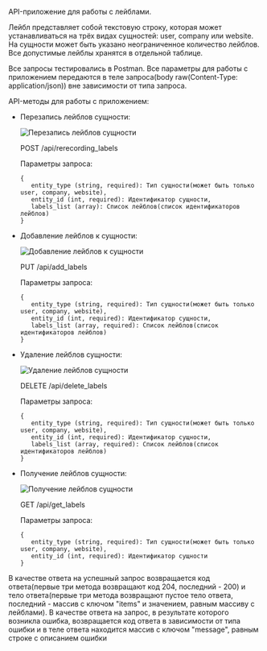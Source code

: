 API-приложение для работы с лейблами.

Лейбл представляет собой текстовую строку, которая может устанавливаться на трёх видах сущностей: 
user, company или website. На сущности может быть указано неограниченное количество лейблов. Все допустимые лейблы 
хранятся в отдельной таблице.

Все запросы тестировались в Postman. Все параметры для работы с приложением передаются в теле 
запроса(body raw(Content-Type: application/json)) вне зависимости от типа запроса.

API-методы для работы с приложением:

- Перезапись лейблов сущности:

  ![Перезапись лейблов сущности](https://github.com/argusdevel/labels/tree/master/public/images/requestsExample/rerecording_labels.png)
  
  POST /api/rerecording_labels

  Параметры запроса:

      {
         entity_type (string, required): Тип сущности(может быть только user, company, website),
         entity_id (int, required): Идентификатор сущности,
         labels_list (array): Список лейблов(список идентификаторов лейблов)
      }


- Добавление лейблов к сущности:

  ![Добавление лейблов к сущности](https://github.com/argusdevel/labels/tree/master/public/images/requestsExample/add_labels.png)

  PUT /api/add_labels

  Параметры запроса:

      {
         entity_type (string, required): Тип сущности(может быть только user, company, website),
         entity_id (int, required): Идентификатор сущности,
         labels_list (array, required): Список лейблов(список идентификаторов лейблов)
      }


- Удаление лейблов сущности:

  ![Удаление лейблов сущности](https://github.com/argusdevel/labels/tree/master/public/images/requestsExample/delete_labels.png)

  DELETE /api/delete_labels

  Параметры запроса:

      {
         entity_type (string, required): Тип сущности(может быть только user, company, website),
         entity_id (int, required): Идентификатор сущности,
         labels_list (array, required): Список лейблов(список идентификаторов лейблов)
      }


- Получение лейблов сущности:

  ![Получение лейблов сущности](https://github.com/argusdevel/labels/tree/master/public/images/requestsExample/get_labels.png)

  GET /api/get_labels

  Параметры запроса:

      {
         entity_type (string, required): Тип сущности(может быть только user, company, website),
         entity_id (int, required): Идентификатор сущности
      }

В качестве ответа на успешный запрос возвращается код ответа(первые три метода возвращают код 204, последний - 200) 
и тело ответа(первые три метода возвращают пустое тело ответа, последний - массив с ключом "items" и значением, равным 
массиву с лейблами). В качестве ответа на запрос, в результате которого возникла ошибка, возвращается код ответа 
в зависимости от типа ошибки и в теле ответа находится массив с ключом "message", равным строке с описанием ошибки
